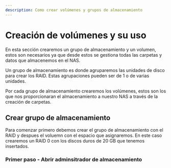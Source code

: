 ```yaml
---
description: Como crear volúmenes y grupos de almacenamiento
---
```


# Creación de volúmenes y su uso

En esta sección crearemos un grupo de almacenamiento y un volumen, estos son necesarios ya que desde estos se gestiona todas las carpetas y datos que almacenemos en el NAS.

Un grupo de almacenamiento es donde agruparemos las unidades de disco para crear los RAID. Estas agrupaciones pueden ser de 1 o de varias unidades.

Por cada grupo de almacenamiento crearemos los volúmenes, estos son los que nos proporcionaran el almacenamiento a nuestro NAS a través de la creación de carpetas.

## Crear grupo de almacenamiento

Para comenzar primero debemos crear el grupo de almacenamiento con el RAID y despues el voluemn con el espacio que asignaremos. En este caso crearemos un RAID 0 con los discos duros de 20 GB que tenemos insertados.

### Primer paso - Abrir adminsitrador de almacenamiento



